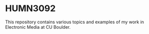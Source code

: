 # HUMN3092
This repository contains various topics and examples of my work in Electronic Media at CU Boulder.
